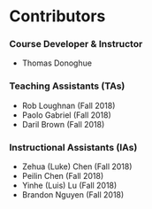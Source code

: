 # Contributors

### Course Developer & Instructor
- Thomas Donoghue

### Teaching Assistants (TAs) 
- Rob Loughnan (Fall 2018)
- Paolo Gabriel (Fall 2018)
- Daril Brown (Fall 2018)

### Instructional Assistants (IAs) 
- Zehua (Luke) Chen (Fall 2018)
- Peilin Chen (Fall 2018)
- Yinhe (Luis) Lu (Fall 2018)
- Brandon Nguyen (Fall 2018)

